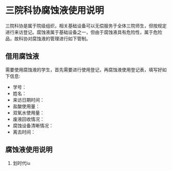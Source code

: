 # 三院科协腐蚀液使用说明
三院科协是属于院级组织，相关基础设备可以无偿服务于全体三院师生，但按规定进行来访登记。腐蚀液属于基础设备之一，但由于腐蚀液具有危险性，属于危险品，故科协对腐蚀液的管理进行如下管制。
## 借用腐蚀液
需要使用腐蚀液的学生，首先需要进行使用登记，再腐蚀液使用登记表，填写好如下信息:
+ 学号：
+ 姓名：
+ 来访日期时间：
+ 盐酸使用量：
+ 双氧水使用量：
+ 废液回收情况：
+ 腐蚀设备清晰情况：
+ 离去时间：
## 腐蚀液使用说明
1. 划时代iu
